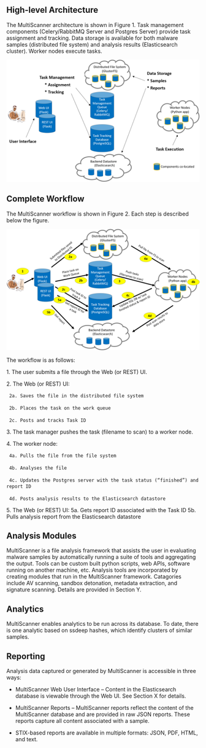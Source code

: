 High-level Architecture
-----------------------
The MultiScanner architecture is shown in Figure 1. Task management components (Celery/RabbitMQ Server and Postgres Server) provide task assignment and tracking. Data storage is available for both malware samples (distributed file system) and analysis results (Elasticsearch cluster). Worker nodes execute tasks.

![architecture1](img/arch1.png "Figure 1. MultiScanner Architecture")

Complete Workflow
-----------------
The MultiScanner workflow is shown in Figure 2. Each step is described below the figure.

![architecture2](img/arch2.png "Figure 2. MultiScanner Workflow")

The workflow is as follows:

1\. The user submits a file through the Web (or REST) UI.

2\. The Web (or REST) UI:

     2a. Saves the file in the distributed file system
	 
     2b. Places the task on the work queue
	 
     2c. Posts and tracks Task ID
	 
3\. The task manager pushes the task (filename to scan) to a worker node.

4\. The worker node:

     4a. Pulls the file from the file system
	 
     4b. Analyses the file
	 
     4c. Updates the Postgres server with the task status (“finished”) and report ID
	 
     4d. Posts analysis results to the Elasticsearch datastore
	 
5\. The Web (or REST) UI:
     5a. Gets report ID associated with the Task ID
     5b. Pulls analysis report from the Elasticsearch datastore

Analysis Modules
----------------
MultiScanner is a file analysis framework that assists the user in evaluating malware samples by automatically running a suite of tools and aggregating the output. Tools can be custom built python scripts, web APIs, software running on another machine, etc. 
Analysis tools are incorporated by creating modules that run in the MultiScanner framework. Catagories include AV scanning, sandbox detonation, metadata extraction, and signature scanning. Details are provided in Section Y.

Analytics
---------
MultiScanner enables analytics to be run across its database. To date, there is one analytic based on ssdeep hashes, which identify clusters of similar samples.

Reporting
---------
Analysis data captured or generated by MultiScanner is accessible in three ways:

* MultiScanner Web User Interface – Content in the Elasticsearch database is viewable through the Web UI. See Section X for details. 

* MultiScanner Reports – MultiScanner reports reflect the content of the MultiScanner database and are provided in raw JSON reports. These reports capture all content associated with a sample.

* STIX-based reports are available in multiple formats: JSON, PDF, HTML, and text. 